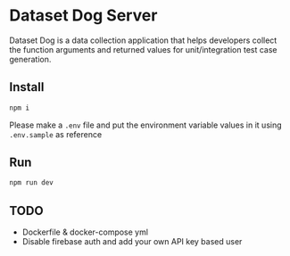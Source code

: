 # Dataset Dog Server
Dataset Dog is a data collection application that helps developers collect the function arguments and returned values for unit/integration test case generation.

## Install
```bash
npm i
```

Please make a `.env` file and put the environment variable values in it using `.env.sample` as reference

## Run
```bash
npm run dev
```

## TODO
- Dockerfile & docker-compose yml
- Disable firebase auth and add your own API key based user

